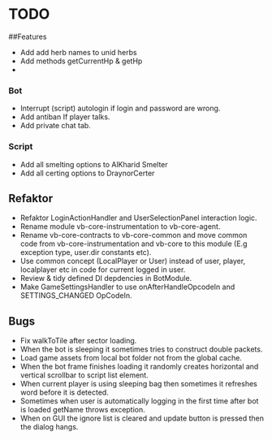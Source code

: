 # TODO

##Features
 - Add add herb names to unid herbs
 - Add methods getCurrentHp & getHp
 - 
### Bot
- Interrupt (script) autologin if login and password are wrong.
- Add antiban If player talks.
- Add private chat tab.

### Script
- Add all smelting options to AlKharid Smelter
- Add all certing options to DraynorCerter

## Refaktor
- Refaktor LoginActionHandler and UserSelectionPanel interaction logic.
- Rename module vb-core-instrumentation to vb-core-agent.
- Rename vb-core-contracts to vb-core-common and move common code from vb-core-instrumentation and vb-core to this module (E.g exception type, user.dir constants etc).
- Use common concept (LocalPlayer or User) instead of user, player, localplayer etc in code for current logged in user.
- Review & tidy defined DI depdencies in BotModule.
- Make GameSettingsHandler to use onAfterHandleOpcodeIn and SETTINGS_CHANGED OpCodeIn.


## Bugs
- Fix walkToTile after sector loading. 
- When the bot is sleeping it sometimes tries to construct double packets.
- Load game assets from local bot folder not from the global cache.
- When the bot frame finishes loading it randomly creates horizontal and vertical scrollbar to script list element.
- When current player is using sleeping bag then sometimes it refreshes word before it is detected.
- Sometimes when user is automatically logging in the first time after bot is loaded getName throws exception.
- When on GUI the ignore list is cleared and update button is pressed then the dialog hangs.